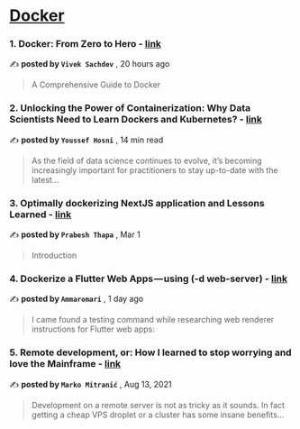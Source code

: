 
<h1><a href=https://medium.com/tag/docker/recommended target="_blank" rel="noopener noreferrer">Docker</a></h1>
<h3>1. Docker: From Zero to Hero - <a href=https://medium.com/@viveksachdev1121/docker-from-zero-to-hero-663bdd337c1a?source=tag_recommended_feed---------0-84----------docker----------069a5490_fba6_46cb_b703_41abdfd74c47------- target="_blank" rel="noopener noreferrer">link</a></h3>

✍️ **posted by `Vivek Sachdev`** <date> , 20 hours ago</date>

<blockquote>A Comprehensive Guide to Docker</blockquote>

<h3>2. Unlocking the Power of Containerization: Why Data Scientists Need to Learn Dockers and Kubernetes? - <a href=https://medium.com/gitconnected/unlocking-the-power-of-containerization-why-data-scientists-need-to-learn-dockers-and-kubernetes-b112456c62fc?source=tag_recommended_feed---------1-107----------docker----------069a5490_fba6_46cb_b703_41abdfd74c47------- target="_blank" rel="noopener noreferrer">link</a></h3>

✍️ **posted by `Youssef Hosni`** <date> , 14 min read</date>

<blockquote>As the field of data science continues to evolve, it’s becoming increasingly important for practitioners to stay up-to-date with the latest…</blockquote>

<h3>3. Optimally dockerizing NextJS application and Lessons Learned - <a href=https://medium.com/geekculture/optimally-dockerizing-nextjs-application-and-lessons-learned-af1833e7da46?source=tag_recommended_feed---------2-85----------docker----------069a5490_fba6_46cb_b703_41abdfd74c47------- target="_blank" rel="noopener noreferrer">link</a></h3>

✍️ **posted by `Prabesh Thapa`** <date> , Mar 1</date>

<blockquote>Introduction</blockquote>

<h3>4. Dockerize a Flutter Web Apps — using (-d web-server) - <a href=https://medium.com/@ammaromari7077/dockerize-a-flutter-web-apps-using-d-web-server-fbd01f593d10?source=tag_recommended_feed---------3-84----------docker----------069a5490_fba6_46cb_b703_41abdfd74c47------- target="_blank" rel="noopener noreferrer">link</a></h3>

✍️ **posted by `Ammaromari`** <date> , 1 day ago</date>

<blockquote>I came found a testing command while researching web renderer instructions for Flutter web apps:</blockquote>

<h3>5. Remote development, or: How I learned to stop worrying and love the Mainframe - <a href=https://medium.com/homullus/remote-development-or-how-i-learned-to-stop-worrying-and-love-the-mainframe-90165147a57d?source=tag_recommended_feed---------4-107----------docker----------069a5490_fba6_46cb_b703_41abdfd74c47------- target="_blank" rel="noopener noreferrer">link</a></h3>

✍️ **posted by `Marko Mitranić`** <date> , Aug 13, 2021</date>

<blockquote>Development on a remote server is not as tricky as it sounds. In fact getting a cheap VPS droplet or a cluster has some insane benefits…</blockquote>

